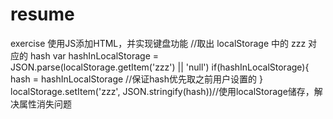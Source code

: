 # resume
exercise
使用JS添加HTML，并实现键盘功能
//取出 localStorage 中的 zzz 对应的 hash
         var hashInLocalStorage = JSON.parse(localStorage.getItem('zzz') || 'null')
         if(hashInLocalStorage){
             hash = hashInLocalStorage //保证hash优先取之前用户设置的
         } 
         localStorage.setItem('zzz', JSON.stringify(hash))//使用localStorage储存，解决属性消失问题
